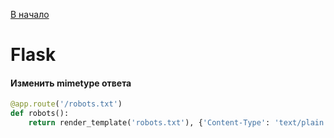 [В начало](README.md)

# Flask

#### Изменить mimetype ответа
```Python
@app.route('/robots.txt')
def robots():
    return render_template('robots.txt'), {'Content-Type': 'text/plain'}
```
